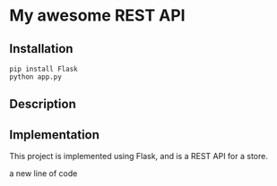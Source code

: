 # My awesome REST API

## Installation

```
pip install Flask
python app.py
```

## Description


## Implementation

This project is implemented using Flask, and is a REST API for a store.

a new line of code

